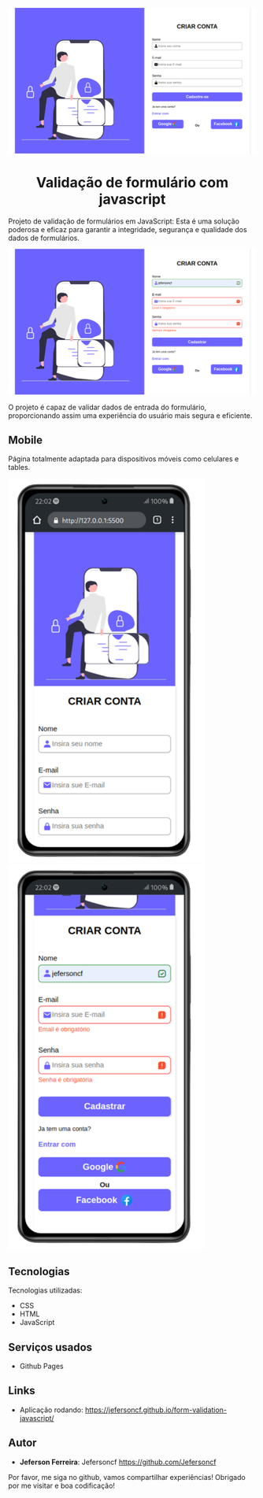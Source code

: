 
 <p align="center">
  <img alt="Banner" src="/img/page.png">
 </p>
 
  <h1 align="center">
    Validação de formulário com javascript
</h1>

Projeto de validação de formulários em JavaScript: Esta é uma solução poderosa e eficaz para garantir a integridade, segurança e qualidade dos dados de formulários. 

 <p align="center">
  <img alt="Banner 2" src="/img/pag2.png">
 </p>

 O projeto é capaz de validar dados de entrada do formulário, proporcionando assim uma experiência do usuário mais segura e eficiente.

## Mobile
Página totalmente adaptada para dispositivos móveis como celulares e tables.
 <div>
  <img alt="Imagem 01" width="400" src="/img/mob1.png"/>
   <img alt="Imagem 02" width="400" src="/img/mob2.png"/>
 </div>
 
## Tecnologias
Tecnologias utilizadas:
* CSS
* HTML
* JavaScript

## Serviços usados
  * Github Pages

## Links
 - Aplicação rodando:  https://jefersoncf.github.io/form-validation-javascript/
 
 ## Autor
 * **Jeferson Ferreira**: Jefersoncf https://github.com/Jefersoncf


Por favor, me siga no github, vamos compartilhar experiências!
Obrigado por me visitar e boa codificação!
